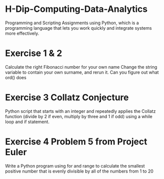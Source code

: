 # H-Dip-Computing-Data-Analytics
Programming and Scripting Assignments using Python, which is a programming language that lets you work quickly
and integrate systems more effectively. 


# Exercise 1 & 2
Calculate the right Fibonacci number for your own name
Change the string variable to contain your own surname, and rerun it. 
Can you figure out what ord() does
# Exercise 3 Collatz Conjecture
Python script that starts with an integer and repeatedly applies the Collatz function (divide by 2 if even, multiply by three and 1 if odd) using a while loop and if statement. 
# Exercise 4 Problem 5 from Project Euler
Write a Python program using for and range to calculate the smallest positive number that is evenly divisible by all of the numbers from 1 to 20
